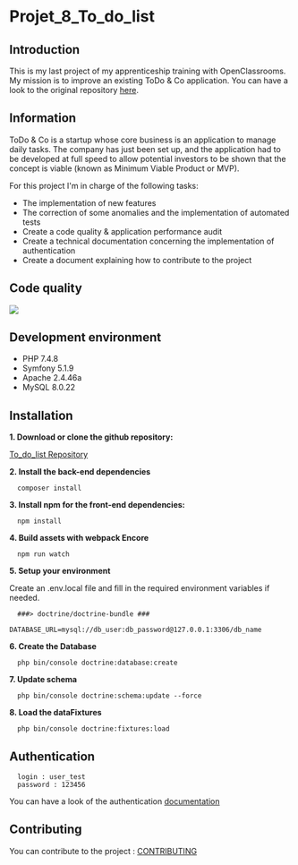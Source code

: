 # Projet_8_To_do_list

## Introduction

This is my last project of my apprenticeship training with OpenClassrooms. My mission is to improve an existing ToDo & Co application. You can have a look to the original repository [here](https://github.com/saro0h/projet8-TodoList).

## Information

ToDo & Co is a startup whose core business is an application to manage daily tasks. The company has just been set up, and the application had to be developed at full speed to allow potential investors to be shown that the concept is viable (known as Minimum Viable Product or MVP).

For this project I'm in charge of the following tasks:

- The implementation of new features
- The correction of some anomalies and the implementation of automated tests
- Create a code quality & application performance audit
- Create a technical documentation concerning the implementation of authentication
- Create a document explaining how to contribute to the project

## Code quality

<a href="https://codeclimate.com/github/vincentsig/Projet_8_To_do_list/maintainability"><img src="https://api.codeclimate.com/v1/badges/f77a295a7aa6597edfa8/maintainability" /></a>

## Development environment

- PHP 7.4.8
- Symfony 5.1.9
- Apache 2.4.46a
- MySQL 8.0.22

## Installation

**1. Download or clone the github repository:**

[To_do_list Repository](https://github.com/vincentsig/Projet_8_To_do_list.git)

**2. Install the back-end dependencies**

      composer install


**3. Install npm for the front-end dependencies:**

      npm install


**4. Build assets with webpack Encore**

      npm run watch

**5. Setup your environment**

Create an .env.local file and fill in the required environment variables if needed.

      ###> doctrine/doctrine-bundle ###
            DATABASE_URL=mysql://db_user:db_password@127.0.0.1:3306/db_name

**6. Create the Database**

      php bin/console doctrine:database:create

**7. Update schema**

      php bin/console doctrine:schema:update --force

**8. Load the dataFixtures**

      php bin/console doctrine:fixtures:load

## Authentication

      login : user_test
      password : 123456

You can have a look of the authentication [documentation](https://github.com/vincentsig/Projet_8_To_do_list/blob/documentation/documentation/authentication/documentation.md)

## Contributing

You can contribute to the project : [CONTRIBUTING](https://github.com/vincentsig/Projet_8_To_do_list/blob/main/CONTRIBUTING.md)

